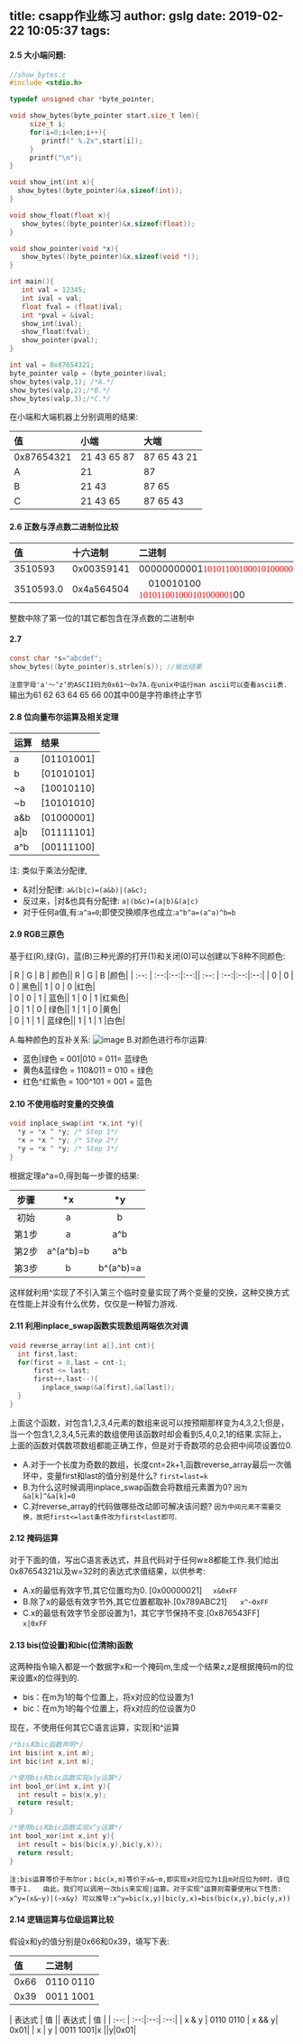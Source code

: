 title: csapp作业练习
author: gslg
date: 2019-02-22 10:05:37
tags:
---
#### 2.5 大小端问题:  

```c
//show_bytes.c
#include <stdio.h>

typedef unsigned char *byte_pointer;

void show_bytes(byte_pointer start,size_t len){
     size_t i;
     for(i=0;i<len;i++){
        printf(" %.2x",start[i]);
     }
     printf("\n");
}

void show_int(int x){
  show_bytes((byte_pointer)&x,sizeof(int));
}

void show_float(float x){
   show_bytes((byte_pointer)&x,sizeof(float));
}

void show_pointer(void *x){
   show_bytes((byte_pointer)&x,sizeof(void *));
}

int main(){
   int val = 12345;
   int ival = val;
   float fval = (float)ival;
   int *pval = &ival;
   show_int(ival);
   show_float(fval);
   show_pointer(pval);
}
```

```c
int val = 0x87654321;
byte_pointer valp = (byte_pointer)&val;
show_bytes(valp,1); /*A.*/
show_bytes(valp,2);/*B.*/
show_bytes(valp,3);/*C.*/
```
在小端和大端机器上分别调用的结果:  

| 值    |  小端 | 大端 |
| :-------- | :-------| :-- |
| 0x87654321  | 21 43 65 87 |  87 65 43 21 |
| A     | 21 |  87 |
| B     | 21 43 |  87 65 |
| C     | 21 43 65 |  87 65 43|

#### 2.6 正数与浮点数二进制位比较
|  值   |  十六进制 | 二进制 |
| :-------- | :-------| :-- |
| 3510593  | 0x00359141 |  00000000001<font color=red face=“黑体”>101011001000101000001</font> |
| 3510593.0 | 0x4a564504 |&nbsp;&nbsp;&nbsp; 010010100 <font color=red face=“黑体”>101011001000101000001</font>00 |
整数中除了第一位的1其它都包含在浮点数的二进制中

#### 2.7
```c 
const char *s="abcdef";
show_bytes((byte_pointer)s,strlen(s)); //输出结果
```
`注意字母'a'～‘z’的ASCII码为0x61～0x7A.在unix中运行man ascii可以查看ascii表.`  
输出为61 62 63 64 65 66 00其中00是字符串终止字节
#### 2.8 位向量布尔运算及相关定理
|  运算   |  结果 |
| :-------- | :-------|
| a  | [01101001] |
| b  | [01010101] |
| ~a  | [10010110] |
| ~b  | [10101010] |
|a&b |[01000001]|
|a&#124;b |[01111101]|
|a^b|[00111100]|
注: 类似于乘法分配律,  
- &对|分配律: `a&(b|c)=(a&b)|(a&c);  `  
- 反过来，|对&也具有分配律: `a|(b&c)=(a|b)&(a|c)`
- 对于任何a值,有:`a^a=0`;即使交换顺序也成立:`a^b^a=(a^a)^b=b`

#### 2.9 RGB三原色  
基于红(R),绿(G)，蓝(B)三种光源的打开(1)和关闭(0)可以创建以下8种不同颜色:  

|  R   |  G | B | 颜色||  R   |  G | B |颜色|
| :--: | :--:|:--:|:--:|| :--: | :--:|:--:|:--:|
| 0   |  0  | 0 | 黑色||  1   | 0  | 0  |红色|  
| 0   |  0  | 1 | 蓝色||  1   | 0  | 1  |红紫色|  
| 0   |  1  | 0 | 绿色||  1   | 1  | 0  |黄色|  
| 0   |  1  | 1 | 蓝绿色||  1  | 1  | 1  |白色|  

A.每种颜色的互补关系:
![image](三原色.png)
B.对颜色进行布尔运算: 
- 蓝色|绿色 = 001|010 = 011= 蓝绿色
- 黄色&蓝绿色 = 110&011 = 010 = 绿色
- 红色^红紫色 = 100^101 = 001 = 蓝色

#### 2.10 不使用临时变量的交换值
```c
void inplace_swap(int *x,int *y){
  *y = *x ^ *y; /* Step 1*/
  *x = *x ^ *y; /* Step 2*/
  *y = *x ^ *y; /* Step 3*/
}
```
根据定理a^a=0,得到每一步骤的结果:  

|  步骤   |  *x | *y|
| :--: | :--:|:--:|
| 初始  |a |b|
| 第1步  | a|a^b|
| 第2步  | a^(a^b)=b|a^b|
| 第3步  | b|b^(a^b)=a|

这样就利用^实现了不引入第三个临时变量实现了两个变量的交换，这种交换方式在性能上并没有什么优势，仅仅是一种智力游戏.

#### 2.11 利用inplace_swap函数实现数组两端依次对调
```c
void reverse_array(int a[],int cnt){
  int first,last;
  for(first = 0,last = cnt-1;
      first <= last;
      first++,last--){
        inplace_swap(&a[first],&a[last]);
  }
}
```
上面这个函数，对包含1,2,3,4元素的数组来说可以按预期那样变为4,3,2,1;但是，当一个包含1,2,3,4,5元素的数组使用该函数时却会看到5,4,0,2,1的结果.实际上，上面的函数对偶数项数组都能正确工作，但是对于奇数项的总会把中间项设置位0. 
- A.对于一个长度为奇数的数组，长度cnt=2k+1,函数reverse_array最后一次循环中，变量first和last的值分别是什么? `first=last=k`
- B.为什么这时候调用inplace_swap函数会将数组元素置为0? `因为&a[k]^&a[k]=0`
- C.对reverse_array的代码做哪些改动即可解决该问题? `因为中间元素不需要交换，故把first<=last条件改为first<last即可`.

#### 2.12 掩码运算
对于下面的值，写出C语言表达式，并且代码对于任何w≥8都能工作.我们给出0x87654321以及w=32时的表达式求值结果，以供参考:
- A.x的最低有效字节,其它位置均为0. [0x00000021] &nbsp;&nbsp;&nbsp;&nbsp;`x&0xFF`
- B.除了x的最低有效字节外,其它位置都取补.[0x789ABC21] &nbsp;&nbsp;&nbsp;&nbsp; `x^~0xFF`
- C.x的最低有效字节全部设置为1，其它字节保持不变.[0x876543FF] &nbsp;&nbsp;&nbsp;&nbsp; `x|0xFF`

#### 2.13 bis(位设置)和bic(位清除)函数
这两种指令输入都是一个数据字x和一个掩码m,生成一个结果z,z是根据掩码m的位来设置x的位得到的.  
- bis：在m为1的每个位置上，将x对应的位设置为1
- bic：在m为1的每个位置上，将x对应的位设置为0

现在，不使用任何其它C语言运算，实现|和^运算
```c
/*bis和bic函数声明*/
int bis(int x,int m);
int bic(int x,int m);

/*使用bis和bic函数实现x|y运算*/
int bool_or(int x,int y){
  int result = bis(x,y);
  return result;
}

/*使用bis和bic函数实现x^y运算*/
int bool_xor(int x,int y){
  int result = bis(bic(x,y),bic(y,x));
  return result;
}
```
`注:bis运算等价于布尔or；bic(x,m)等价于x&~m,即实现x对应位为1且m对应位为0时，该位等于1.  
由此，我们可以调用一次bis来实现|运算。对于实现^运算则需要使用以下性质:  
  x^y=(x&~y)|(~x&y) 可以推导:x^y=bic(x,y)|bic(y,x)=bis(bic(x,y),bic(y,x))`
#### 2.14 逻辑运算与位级运算比较
假设x和y的值分别是0x66和0x39，填写下表:  

|  值   |  二进制 |
| :-------- | :-------|
| 0x66  | 0110 0110 |
| 0x39  | 0011 1001 |

|  表达式   |  值 ||  表达式   |  值 |
| :--: | :--:|:--:| :--:|
| x & y  | 0110 0110 | x && y| 0x01|
| x &#124; y  | 0011 1001|x &#124;&#124;y|0x01|





